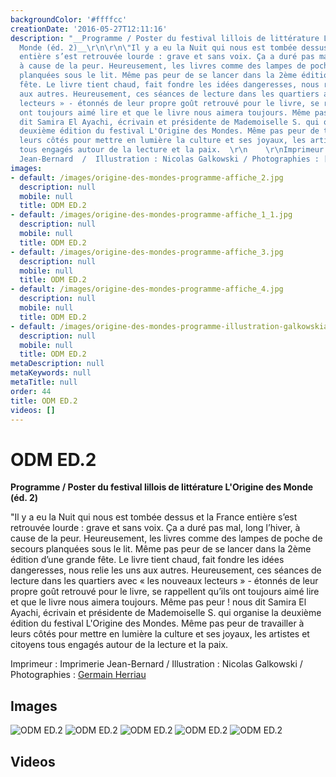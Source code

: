 ```yaml
---
backgroundColor: '#ffffcc'
creationDate: '2016-05-27T12:11:16'
description: "__Programme / Poster du festival lillois de littérature L'Origine des
  Monde (éd. 2)__\r\n\r\n\"Il y a eu la Nuit qui nous est tombée dessus et la France
  entière s’est retrouvée lourde : grave et sans voix. Ça a duré pas mal, long l’hiver,
  à cause de la peur. Heureusement, les livres comme des lampes de poche de secours
  planquées sous le lit. Même pas peur de se lancer dans la 2ème édition d’une grande
  fête. Le livre tient chaud, fait fondre les idées dangeresses, nous relie les uns
  aux autres. Heureusement, ces séances de lecture dans les quartiers avec « les nouveaux
  lecteurs » - étonnés de leur propre goût retrouvé pour le livre, se rappellent qu’ils
  ont toujours aimé lire et que le livre nous aimera toujours. Même pas peur ! nous
  dit Samira El Ayachi, écrivain et présidente de Mademoiselle S. qui organise la
  deuxième édition du festival L'Origine des Mondes. Même pas peur de travailler à
  leurs côtés pour mettre en lumière la culture et ses joyaux, les artistes et citoyens
  tous engagés autour de la lecture et la paix.  \r\n    \r\nImprimeur : Imprimerie
  Jean-Bernard  /  Illustration : Nicolas Galkowski / Photographies : [Germain Herriau](http://www.germainherriau.com)"
images:
- default: /images/origine-des-mondes-programme-affiche_2.jpg
  description: null
  mobile: null
  title: ODM ED.2
- default: /images/origine-des-mondes-programme-affiche_1_1.jpg
  description: null
  mobile: null
  title: ODM ED.2
- default: /images/origine-des-mondes-programme-affiche_3.jpg
  description: null
  mobile: null
  title: ODM ED.2
- default: /images/origine-des-mondes-programme-affiche_4.jpg
  description: null
  mobile: null
  title: ODM ED.2
- default: /images/origine-des-mondes-programme-illustration-galkowskiaffiche.jpg
  description: null
  mobile: null
  title: ODM ED.2
metaDescription: null
metaKeywords: null
metaTitle: null
order: 44
title: ODM ED.2
videos: []
---
```


# ODM ED.2

__Programme / Poster du festival lillois de littérature L'Origine des Monde (éd. 2)__

"Il y a eu la Nuit qui nous est tombée dessus et la France entière s’est retrouvée lourde : grave et sans voix. Ça a duré pas mal, long l’hiver, à cause de la peur. Heureusement, les livres comme des lampes de poche de secours planquées sous le lit. Même pas peur de se lancer dans la 2ème édition d’une grande fête. Le livre tient chaud, fait fondre les idées dangeresses, nous relie les uns aux autres. Heureusement, ces séances de lecture dans les quartiers avec « les nouveaux lecteurs » - étonnés de leur propre goût retrouvé pour le livre, se rappellent qu’ils ont toujours aimé lire et que le livre nous aimera toujours. Même pas peur ! nous dit Samira El Ayachi, écrivain et présidente de Mademoiselle S. qui organise la deuxième édition du festival L'Origine des Mondes. Même pas peur de travailler à leurs côtés pour mettre en lumière la culture et ses joyaux, les artistes et citoyens tous engagés autour de la lecture et la paix.

Imprimeur : Imprimerie Jean-Bernard  /  Illustration : Nicolas Galkowski / Photographies : [Germain Herriau](http://www.germainherriau.com)

## Images

![ODM ED.2](/images/origine-des-mondes-programme-affiche_2.jpg)
![ODM ED.2](/images/origine-des-mondes-programme-affiche_1_1.jpg)
![ODM ED.2](/images/origine-des-mondes-programme-affiche_3.jpg)
![ODM ED.2](/images/origine-des-mondes-programme-affiche_4.jpg)
![ODM ED.2](/images/origine-des-mondes-programme-illustration-galkowskiaffiche.jpg)

## Videos

